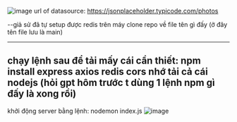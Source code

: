 ![image](https://github.com/user-attachments/assets/faee4ace-948f-4ef7-9893-817e7d52be00)
url of datasource: https://jsonplaceholder.typicode.com/photos

--giả sử đã tự setup được redis trên máy
clone repo về file tên gì đấy (ở đây tên file lưu là main)

-----------------------------
chạy lệnh sau để tải mấy cái cần thiết:
npm install express axios redis cors
nhớ tải cả cái nodejs (hỏi gpt hôm trước t dùng 1 lệnh npm gì đấy là xong rồi)
-----------------------------
khởi động server bằng lệnh:
nodemon index.js
![image](https://github.com/user-attachments/assets/e0245a2e-4a7e-4148-afe8-c4c494b0be03)




